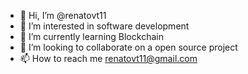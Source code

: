 
- 👋 Hi, I’m @renatovt11
- 👀 I’m interested in software development
- 🌱 I’m currently learning Blockchain
- 💞️ I’m looking to collaborate on a open source project
- 📫 How to reach me renatovt11@gmail.com

<!---
renatovt11/renatovt11 is a ✨ special ✨ repository because its `README.md` (this file) appears on your GitHub profile.
You can click the Preview link to take a look at your changes.
--->
